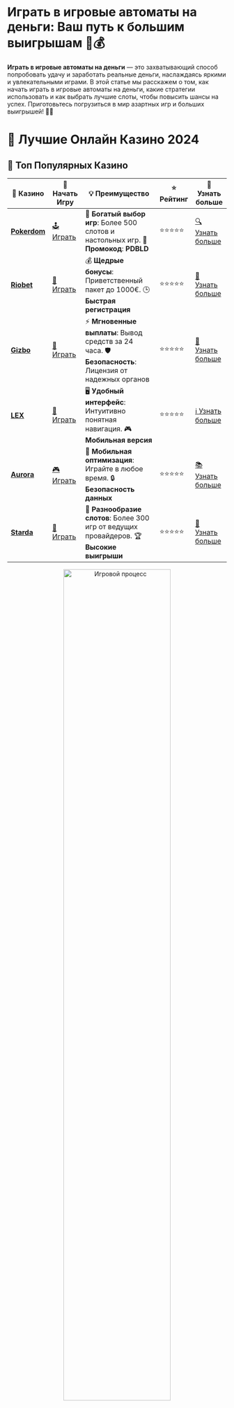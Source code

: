 # Играть в игровые автоматы на деньги: Ваш путь к большим выигрышам 🎰💰

**Играть в игровые автоматы на деньги** — это захватывающий способ попробовать удачу и заработать реальные деньги, наслаждаясь яркими и увлекательными играми. В этой статье мы расскажем о том, как начать играть в игровые автоматы на деньги, какие стратегии использовать и как выбрать лучшие слоты, чтобы повысить шансы на успех. Приготовьтесь погрузиться в мир азартных игр и больших выигрышей! 🚀🎉

# 🎰 Лучшие Онлайн Казино 2024

## 🌟 Топ Популярных Казино

| 🎲 **Казино** | 🔗 **Начать Игру** | 💡 **Преимущество** | ⭐ **Рейтинг** | 🔗 **Узнать больше** |
|--------------|---------------------|---------------------|----------------|----------------------|
| [**Pokerdom**](https://brandplay.link/4k77v2yx) | [🕹️ Играть](https://brandplay.link/4k77v2yx) | 🎉 **Богатый выбор игр**: Более 500 слотов и настольных игр. 🎁 **Промокод**: **PDBLD** | ⭐⭐⭐⭐⭐ | [🔍 Узнать больше](https://brandplay.link/4k77v2yx) |
| [**Riobet**](https://brandplay.link/7xBLTPyj) | [🎰 Играть](https://brandplay.link/7xBLTPyj) | 💰 **Щедрые бонусы**: Приветственный пакет до 1000€. 🕒 **Быстрая регистрация** | ⭐⭐⭐⭐⭐ | [📖 Узнать больше](https://brandplay.link/7xBLTPyj) |
| [**Gizbo**](https://brandplay.link/bprXw4YV) | [🎲 Играть](https://brandplay.link/bprXw4YV) | ⚡ **Мгновенные выплаты**: Вывод средств за 24 часа. 🛡️ **Безопасность**: Лицензия от надежных органов | ⭐⭐⭐⭐⭐ | [📝 Узнать больше](https://brandplay.link/bprXw4YV) |
| [**LEX**](https://brandplay.link/zW4hdDFV) | [🤑 Играть](https://brandplay.link/zW4hdDFV) | 🖥️ **Удобный интерфейс**: Интуитивно понятная навигация. 🎮 **Мобильная версия** | ⭐⭐⭐⭐⭐ | [ℹ️ Узнать больше](https://brandplay.link/zW4hdDFV) |
| [**Aurora**](https://10trafic-stat2.com/click/668546556bcc6313411604bd/6766/13032/subaccount) | [🎮 Играть](https://10trafic-stat2.com/click/668546556bcc6313411604bd/6766/13032/subaccount) | 📱 **Мобильная оптимизация**: Играйте в любое время. 🔒 **Безопасность данных** | ⭐⭐⭐⭐⭐ | [📚 Узнать больше](https://10trafic-stat2.com/click/668546556bcc6313411604bd/6766/13032/subaccount) |
| [**Starda**](https://brandplay.link/fB7xwRFL) | [🎯 Играть](https://brandplay.link/fB7xwRFL) | 🎰 **Разнообразие слотов**: Более 300 игр от ведущих провайдеров. 🏆 **Высокие выигрыши** | ⭐⭐⭐⭐⭐ | [🔎 Узнать больше](https://brandplay.link/fB7xwRFL) |

<div align="center">
    <img src="https://i.pinimg.com/originals/87/9e/b9/879eb9354dd0699582408b68f2e253b2.gif" alt="Игровой процесс" width="70%">
</div>

## 💎 Лучшие Бонусы и Акции

| 🎲 **Казино** | 🔗 **Начать Игру** | 💡 **Преимущество** | ⭐ **Рейтинг** | 🔗 **Узнать больше** |
|--------------|---------------------|---------------------|----------------|----------------------|
| [**Kometa**](https://brandplay.link/8ZymQJV8) | [🎰 Играть](https://brandplay.link/8ZymQJV8) | 🎁 **Эксклюзивные бонусы**: Регулярные акции и промо. 🔄 **Программы лояльности** | ⭐⭐⭐⭐☆ | [🔍 Узнать больше](https://brandplay.link/8ZymQJV8) |
| [**R7**](https://brandplay.link/bMd3Yjsw) | [🕹️ Играть](https://brandplay.link/bMd3Yjsw) | 🕒 **Круглосуточная поддержка**: Всегда на связи. 💸 **Высокие лимиты** | ⭐⭐⭐⭐☆ | [📖 Узнать больше](https://brandplay.link/bMd3Yjsw) |
| [**7K**](https://brandplay.link/BvQyFShp) | [🎲 Играть](https://brandplay.link/BvQyFShp) | 🌟 **Эксклюзивные бонусы**: Только для VIP игроков. 🎉 **Сезонные акции** | ⭐⭐⭐⭐☆ | [📝 Узнать больше](https://brandplay.link/BvQyFShp) |
| [**Kent**](https://brandplay.link/Fv2WP3js) | [🤑 Играть](https://brandplay.link/Fv2WP3js) | 📈 **Высокий RTP**: Более 98%. 💼 **Профессиональная поддержка** | ⭐⭐⭐⭐☆ | [ℹ️ Узнать больше](https://brandplay.link/Fv2WP3js) |
| [**1Xslots**](https://brandplay.link/hSB1khtr) | [🎮 Играть](https://brandplay.link/hSB1khtr) | 🎉 **Множество акций**: Еженедельные бонусы и турниры. 🛡️ **Безопасность** | ⭐⭐⭐⭐☆ | [📚 Узнать больше](https://brandplay.link/hSB1khtr) |
| [**Gama**](https://brandplay.link/j6NMKsDz) | [🎯 Играть](https://brandplay.link/j6NMKsDz) | 🔍 **Интуитивный интерфейс**: Легкость использования. 🏅 **Престижные турниры** | ⭐⭐⭐⭐☆ | [🔎 Узнать больше](https://brandplay.link/j6NMKsDz) |

<div align="center">
    <img src="https://i.pinimg.com/originals/87/9e/b9/879eb9354dd0699582408b68f2e253b2.gif" alt="Игровой процесс" width="70%">
</div>

## 🚀 Быстрые Выигрыши и Поддержка

| 🎲 **Казино** | 🔗 **Начать Игру** | 💡 **Преимущество** | ⭐ **Рейтинг** | 🔗 **Узнать больше** |
|--------------|---------------------|---------------------|----------------|----------------------|
| [**Onion**](https://brandplay.link/zBGRVpQ9) | [🎰 Играть](https://brandplay.link/zBGRVpQ9) | 🤑 **Низкие ставки**: Идеально для начинающих. 🔄 **Быстрые выводы** | ⭐⭐⭐⭐☆ | [🔍 Узнать больше](https://brandplay.link/zBGRVpQ9) |
| [**Чемпион**](https://temon-gter.cfd/go/lRq?p80412p304504pcc44t17455) | [🕹️ Играть](https://temon-gter.cfd/go/lRq?p80412p304504pcc44t17455) | 🏅 **Лояльная программа**: Награды за активность. 🎁 **Ежемесячные бонусы** | ⭐⭐⭐⭐☆ | [📖 Узнать больше](https://temon-gter.cfd/go/lRq?p80412p304504pcc44t17455) |
| [**Vavada**](https://vavadapartner.pro/?promo=ea5c9275-6854-4505-94fc-95ab18221945-linkb2) | [🎲 Играть](https://vavadapartner.pro/?promo=ea5c9275-6854-4505-94fc-95ab18221945-linkb2) | 🚀 **Быстрая регистрация**: Начните играть мгновенно. 🔐 **Безопасные транзакции** | ⭐⭐⭐⭐☆ | [📝 Узнать больше](https://vavadapartner.pro/?promo=ea5c9275-6854-4505-94fc-95ab18221945-linkb2) |
| [**Friends**](https://gofriends.kim/linkb2) | [🤑 Играть](https://gofriends.kim/linkb2) | 🤝 **Социальные игры**: Играйте с друзьями. 🌐 **Мультиплатформенность** | ⭐⭐⭐⭐☆ | [ℹ️ Узнать больше](https://gofriends.kim/linkb2) |
| [**1WIN**](https://brandplay.link/smXVpBbG) | [🎮 Играть](https://brandplay.link/smXVpBbG) | 🏆 **Турниры с большими призами**: Присоединяйтесь к состязаниям. 🎯 **Акции каждый день** | ⭐⭐⭐⭐⭐ | [🔍 Узнать больше](https://brandplay.link/smXVpBbG) |
| [**Drip**](https://drp-ircp01.com/c07e6a3db) | [🎯 Играть](https://drp-ircp01.com/c07e6a3db) | 🌐 **Инновационные игры**: Новейшие игровые технологии. 🛡️ **Высокая безопасность** | ⭐⭐⭐⭐☆ | [🔎 Узнать больше](https://drp-ircp01.com/c07e6a3db) |

✨ **Выбирайте лучшее казино для себя и наслаждайтесь игрой! Удачи!** ✨

![Игровые автоматы на деньги](https://i.pinimg.com/originals/a9/29/6e/a9296ea1cf6a7c20a985e593451f0323.png)

<div align="center">
    <img src="https://i.pinimg.com/originals/87/9e/b9/879eb9354dd0699582408b68f2e253b2.gif" alt="Играть в игровые автоматы на деньги" width="70%">
</div>

---

### Что означает **играть в игровые автоматы на деньги**? 🤔

**Играть в игровые автоматы на деньги** означает участие в азартных играх, где вы делаете реальные ставки с целью выиграть настоящие деньги. Это может включать в себя различные виды слотов, от классических до современных видеослотов с множеством бонусных функций. Все ставки в таких играх делаются деньгами, а выигрыш можно вывести на банковскую карту, электронный кошелек или другой доступный метод.

### Как начать **играть в игровые автоматы на деньги**? 🎮

1. **Выбор надежного онлайн-казино** 🏅  
   Первым шагом для того, чтобы начать играть на деньги, является выбор лицензированного и проверенного онлайн-казино. Обратите внимание на репутацию казино, доступные методы оплаты и отзывы других игроков.

2. **Регистрация аккаунта** 📝  
   После того как вы выбрали казино, нужно создать личный аккаунт. Это даст вам доступ ко всем играм, а также позволит пополнить депозит и начать делать ставки.

3. **Пополнение счета** 💳  
   Чтобы начать делать ставки в игровых автоматах на деньги, необходимо пополнить свой счет. Большинство казино предлагают разнообразные методы пополнения, включая банковские карты, электронные кошельки и криптовалюту.

4. **Выбор игрового автомата** 🎰  
   Выберите слот, который вам нравится. Это могут быть классические слоты с 3 барабанами или современные видеослоты с множеством бонусных раундов и прогрессивными джекпотами. Не забывайте проверять RTP (возврат игроку) — чем выше этот показатель, тем больше вероятность выигрыша.

---

### Преимущества **игры в игровые автоматы на деньги** 💸

1. **Шанс на реальные выигрыши** 🏆  
   Самое главное преимущество игры на деньги — это возможность выиграть реальные деньги. Чем больше вы ставите, тем больше шансов на крупный выигрыш, особенно в играх с прогрессивным джекпотом.

2. **Разнообразие игр и бонусов** 🎁  
   Современные игровые автоматы предлагают огромное разнообразие тем и бонусных функций. От фриспинов до множителей — вы можете испытать массу различных возможностей для выигрыша.

3. **Возможность использовать бонусы и акции** 🎉  
   Множество онлайн-казино предлагает бонусы на депозиты, фриспины и другие привилегии для игроков. Это позволяет увеличить стартовый капитал и продолжить игру на деньги, получив дополнительные шансы на выигрыш.

4. **Удобство и доступность** 🌐  
   Играть в игровые автоматы на деньги можно не только с компьютера, но и с мобильных устройств. Это дает возможность наслаждаться играми в любое время и в любом месте.

---

### Как увеличить шансы на выигрыш, играя в **игровые автоматы на деньги**? 📈

1. **Выбирайте автоматы с высокой отдачей (RTP)** 🎰  
   RTP (возврат игроку) — это процент, который слот выплачивает игрокам в виде выигрышей. Чем выше RTP, тем больше шансов на успех. Обычно слоты с RTP выше 96% считаются хорошими для игры на деньги.

2. **Используйте бонусы и фриспины** 🎁  
   Многие казино предлагают бонусы за регистрацию и депозиты. Используйте эти предложения, чтобы играть дольше и увеличить шансы на выигрыш.

3. **Установите лимиты** 🚦  
   Не забывайте о правилах управления банкроллом. Установите лимит на сумму, которую готовы потратить, и не выходите за его пределы, чтобы не потерять больше, чем хотите.

4. **Играйте в прогрессивные слоты** 💎  
   Прогрессивные слоты предлагают крупные джекпоты, которые растут с каждым вращением. Хотя шансы на выигрыш такого джекпота могут быть низкими, призы могут быть просто колоссальными!

---

### ТОП-3 популярных **игровых автоматов на деньги** 🎰

1. **Gates of Olympus** ⚡  
   Один из самых популярных слотов с множеством бонусных функций и высоким RTP. С его помощью можно выиграть огромные суммы, благодаря прогрессивному множителю.

2. **Sweet Bonanza** 🍭  
   Яркий и красочный слот с множителями и фриспинами, который поможет вам значительно увеличить свой баланс при удачном раскладе.

3. **Book of Dead** 📚  
   Классический слот с египетской тематикой, в котором можно получить крупные выигрыши благодаря бонусным раундам и бесплатным вращениям.

---

### Заключение: начинайте **играть в игровые автоматы на деньги** и выигрывайте уже сегодня! 🎉

**Играть в игровые автоматы на деньги** — это увлекательное и захватывающее занятие, которое может принести не только радость от игры, но и реальные денежные выигрыши. С правильным подходом, выбором подходящих автоматов и использованием бонусов, у вас есть все шансы на успех.

💬 **Не упустите возможность испытать удачу и начать играть на деньги прямо сейчас!**
